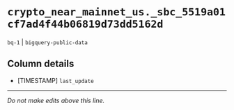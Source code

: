 # `crypto_near_mainnet_us._sbc_5519a01cf7ad4f44b06819d73dd5162d`
`bq-1` | `bigquery-public-data`

## Column details
* [TIMESTAMP] `last_update`

-------------------------------------------------------------------------------
*Do not make edits above this line.*
